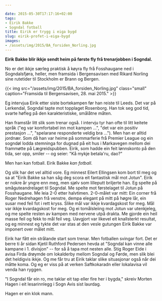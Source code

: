 ```yaml
---

date: 2015-05-30T17:17:16+02:00
tags:
- Eirik Bakke
- Sogndal fotball
title: Eirik er trygg i eiga bygd
slug: eirik-profet-i-eiga-bygd
images:
- /assets/img/2015/BA_forsiden_Norling.jpg
---
```


**Eirik Bakke blir ikkje sendt heim på første fly frå trenarjobben i Sogndal.**

No er det ikkje særleg praktisk å køyra fly frå Fosshaugane ned i Sogndalsfjøra, heller, men framsida i Bergensavisen med Rikard Norling sine rutetider til Stockholm er Brann og Bergen.

<!--more-->

{{< img src="/assets/img/2015/BA_forsiden_Norling.jpg" class="small" caption="Framsida til Bergensavisen, 28. mai 2015." >}}

Eg intervjua Eirik etter siste bortekampen før han reiste til Leeds. Det var på Lerkendal, Sogndal tapte mot topplaget Rosenborg. Han tok seg god tid, svarte høfleg på den karakteristiske, smålåtne måten.

Han framstår litt slik som trenar også. I intervju tyr han ofte til litt keitete språk ("eg var komfortabel inn mot kampen ...", "det var ein positiv prestasjon ...", "spelarane responderte veldig bra ..."). Men han er alltid jordnær. Som då han var heime på sommarferie frå Premier League og ein sogndøl lodda stemninga for dugnad på eit hus i Markavegen mellom dei frammøtte på Lægreidspubben. Eirik, som hadde ein feit lønnskonto på den tida, ser opp, smiler -- og seier: "Kå mykje betala'ru, dao?"

Men han kan fotball. Eirik Bakke *kan fotball*.

Og slik har det vel alltid vore. Eg minnest Eilert Ellingsen kom bort til meg og sa at "Eirik Bakke sa han såg deg scora eit fantastisk mål mot Jotun". Eirik er nokre år yngre enn meg, men sjølv som lilleputt briljerte han. Eg spelte på småguteandrelaget til Sogndal. Me spelte mot førstelaget til Jotun på Fosshaugane. Me leia 2-0 etter halvtimen. 2-0-målet var mitt: Ein corner frå Roger Nedrehagen frå venstre, dempa elegant på mitt på høgre lår, ein susar med feil fot i rett kryss. Slike mål var ikkje kvardagskost for meg. Mål var ikkje kvardagskost for meg. Og ei tomålsleiing mot Jotun var utenkjeleg, og me spelte resten av kampen med nervene utpå drakta. Me gjorde ein heil masse feil og fekk to mål feil veg. Uavgjort var likevel eit knallsterkt resultat, og eg minnest eg tykte det var stas at den vesle gutungen Eirik Bakke var imponert over målet mitt.

Eirik har fått ein strålande start som trenar. Men fotballen svingar fort. Det er berre ti år sidan Kjetil Ruthford Pedersen hevda at "Sogndal kan vinne alle kampane i 1. divisjon" -- for så å tapa mot nesten alle. Stig Roger Eide i avisa Firda drøymde om lokalderby mellom Sogndal og Førde, men slik blei det heldigvis ikkje. Og me får tru at Eirik taklar slike situasjonar også når dei måtte koma. Og eg er viss på at verken Saftkokaradn eller lokalavisa vil venda han ryggen.

"I Sogndal får ein ro, me taklar eit tap eller fire her i bygda," skreiv Morten Hagen i eit lesarinnlegg i Sogn Avis sist laurdag.

Hagen er ein klok mann.

